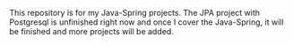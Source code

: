 This repository is for my Java-Spring projects. 
The JPA project with Postgresql is unfinished right now and once I cover the Java-Spring, it will be finished and more projects will be added.
